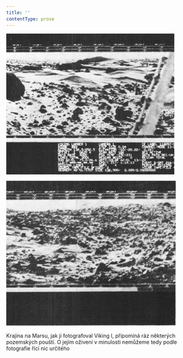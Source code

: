 ```yaml
---
title: ''
contentType: prose
---
```


![023.jpg](./resources/023_fmt.jpeg)

![024.jpg](./resources/024_fmt.jpeg)

Krajina na Marsu, jak ji fotografoval Viking I, připomíná ráz některých pozemských pouští. O jejím oživení v minulosti nemůžeme tedy podle fotografie říci nic určitého
